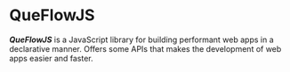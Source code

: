 # QueFlowJS 

**_QueFlowJS_** is a JavaScript library for building performant web apps in a declarative manner. Offers some APIs that makes the development of web apps easier and faster.